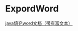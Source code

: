 # ExpordWord
[java填充word文档（带有富文本）](https://chaofanhb.github.io/other/java/2019/11/05/java-freemark-word.html)
